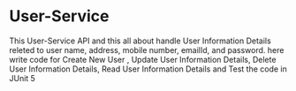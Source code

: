 # User-Service
This User-Service API and this all about handle User Information Details releted to user name, address, mobile number, emailId, and password. here write code for Create New User , Update User Information Details, Delete User Information Details, Read User Information Details and Test the code in JUnit 5
